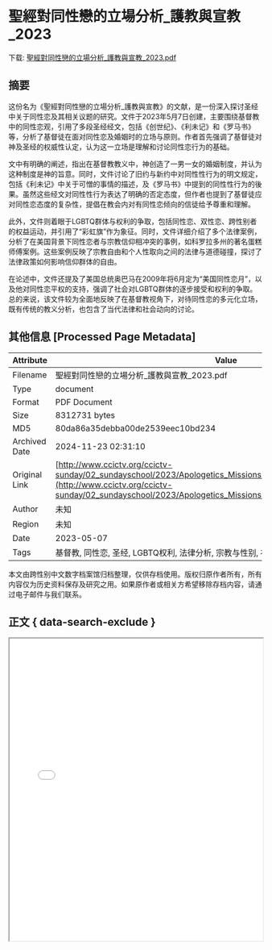 # 聖經對同性戀的立場分析_護教與宣教_2023

<!-- tcd_download_link -->
下载: [聖經對同性戀的立場分析_護教與宣教_2023.pdf](聖經對同性戀的立場分析_護教與宣教_2023.pdf)
<!-- tcd_download_link_end -->

## 摘要

<!-- tcd_abstract -->
这份名为《聖經對同性戀的立場分析_護教與宣教》的文献，是一份深入探讨圣经中关于同性恋及其相关议题的研究。文件于2023年5月7日创建，主要围绕基督教中的同性恋观，引用了多段圣经经文，包括《创世纪》、《利未记》和《罗马书》等，分析了基督徒在面对同性恋及婚姻时的立场与原则。作者首先强调了基督徒对神及圣经的权威性认定，认为这一立场是理解和讨论同性恋行为的基础。

文中有明确的阐述，指出在基督教教义中，神创造了一男一女的婚姻制度，并认为这种制度是神的旨意。同时，文件讨论了旧约与新约中对同性性行为的明文规定，包括《利未记》中关于可憎的事情的描述，及《罗马书》中提到的同性性行为的後果。虽然这些经文对同性性行为表达了明确的否定态度，但作者也提到了基督徒应对同性恋态度的复杂性，提倡在教会内对有同性恋倾向的信徒给予尊重和理解。

此外，文件则着眼于LGBTQ群体与权利的争取，包括同性恋、双性恋、跨性别者的权益运动，并引用了“彩虹旗”作为象征。同时，文件详细介绍了多个法律案例，分析了在美国背景下同性恋者与宗教信仰相冲突的事例，如科罗拉多州的著名蛋糕师傅案例。这些案例反映了宗教自由和个人性取向之间的法律与道德碰撞，探讨了法律政策如何影响信仰群体的自由。

在论述中，文件还提及了美国总统奥巴马在2009年将6月定为“美国同性恋月”，以及他对同性恋平权的支持，强调了社会对LGBTQ群体的逐步接受和权利的争取。总的来说，该文件较为全面地反映了在基督教视角下，对待同性恋的多元化立场，既有传统的教义分析，也包含了当代法律和社会动向的讨论。

<!-- tcd_abstract_end -->

## 其他信息 [Processed Page Metadata]

| Attribute       | Value                                  |
|-----------------|----------------------------------------|
| Filename        | 聖經對同性戀的立場分析_護教與宣教_2023.pdf                             |
| Type            | document                                 |
| Format          | PDF Document                               |
| Size            | 8312731 bytes                           |
| MD5             | 80da86a35debba00de2539eec10bd234                                  |
| Archived Date   | 2024-11-23 02:31:10                             |
| Original Link   | [http://www.ccictv.org/ccictv-sunday/02_sundayschool/2023/Apologetics_Missions/Apologetics_Missions_slide10.pdf](http://www.ccictv.org/ccictv-sunday/02_sundayschool/2023/Apologetics_Missions/Apologetics_Missions_slide10.pdf)                         |
| Author          | 未知                               |
| Region          | 未知                               |
| Date            | 2023-05-07                                 |
| Tags            | 基督教, 同性恋, 圣经, LGBTQ权利, 法律分析, 宗教与性别, 社会运动, 性别多元                                 |

本文由跨性别中文数字档案馆归档整理，仅供存档使用。版权归原作者所有，所有内容仅为历史资料保存及研究之用。如果原作者或相关方希望移除存档内容，请通过电子邮件与我们联系。

## 正文 { data-search-exclude }

<!-- tcd_main_text -->
<iframe src="../聖經對同性戀的立場分析_護教與宣教_2023.pdf" width="100%" height="600px">
    <p>无法显示PDF，请下载查看。</p>
</iframe>
<!-- tcd_main_text_end -->

